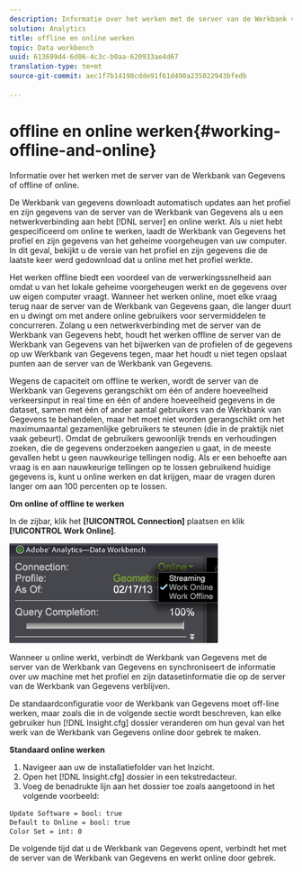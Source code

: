 ```yaml
---
description: Informatie over het werken met de server van de Werkbank van Gegevens of offline of online.
solution: Analytics
title: offline en online werken
topic: Data workbench
uuid: 613699d4-6d06-4c3c-b0aa-620933ae4d67
translation-type: tm+mt
source-git-commit: aec1f7b14198cdde91f61d490a235022943bfedb

---
```



# offline en online werken{#working-offline-and-online}

Informatie over het werken met de server van de Werkbank van Gegevens of offline of online.

De Werkbank van gegevens downloadt automatisch updates aan het profiel en zijn gegevens van de server van de Werkbank van Gegevens als u een netwerkverbinding aan hebt [!DNL server] en online werkt. Als u niet hebt gespecificeerd om online te werken, laadt de Werkbank van Gegevens het profiel en zijn gegevens van het geheime voorgeheugen van uw computer. In dit geval, bekijkt u de versie van het profiel en zijn gegevens die de laatste keer werd gedownload dat u online met het profiel werkte.

Het werken offline biedt een voordeel van de verwerkingssnelheid aan omdat u van het lokale geheime voorgeheugen werkt en de gegevens over uw eigen computer vraagt. Wanneer het werken online, moet elke vraag terug naar de server van de Werkbank van Gegevens gaan, die langer duurt en u dwingt om met andere online gebruikers voor servermiddelen te concurreren. Zolang u een netwerkverbinding met de server van de Werkbank van Gegevens hebt, houdt het werken offline de server van de Werkbank van Gegevens van het bijwerken van de profielen of de gegevens op uw Werkbank van Gegevens tegen, maar het houdt u niet tegen opslaat punten aan de server van de Werkbank van Gegevens.

Wegens de capaciteit om offline te werken, wordt de server van de Werkbank van Gegevens gerangschikt om één of andere hoeveelheid verkeersinput in real time en één of andere hoeveelheid gegevens in de dataset, samen met één of ander aantal gebruikers van de Werkbank van Gegevens te behandelen, maar het moet niet worden gerangschikt om het maximumaantal gezamenlijke gebruikers te steunen (die in de praktijk niet vaak gebeurt). Omdat de gebruikers gewoonlijk trends en verhoudingen zoeken, die de gegevens onderzoeken aangezien u gaat, in de meeste gevallen hebt u geen nauwkeurige tellingen nodig. Als er een behoefte aan vraag is en aan nauwkeurige tellingen op te lossen gebruikend huidige gegevens is, kunt u online werken en dat krijgen, maar de vragen duren langer om aan 100 percenten op te lossen.

**Om online of offline te werken**

In de zijbar, klik het **[!UICONTROL Connection]** plaatsen en klik **[!UICONTROL Work Online]**.

![](assets/sidebar_work_online.png)

Wanneer u online werkt, verbindt de Werkbank van Gegevens met de server van de Werkbank van Gegevens en synchroniseert de informatie over uw machine met het profiel en zijn datasetinformatie die op de server van de Werkbank van Gegevens verblijven.

De standaardconfiguratie voor de Werkbank van Gegevens moet off-line werken, maar zoals die in de volgende sectie wordt beschreven, kan elke gebruiker hun [!DNL Insight.cfg] dossier veranderen om hun geval van het werk van de Werkbank van Gegevens online door gebrek te maken.

**Standaard online werken**

1. Navigeer aan uw de installatiefolder van het Inzicht.
1. Open het [!DNL Insight.cfg] dossier in een tekstredacteur.
1. Voeg de benadrukte lijn aan het dossier toe zoals aangetoond in het volgende voorbeeld:

```
Update Software = bool: true
Default to Online = bool: true
Color Set = int: 0
```

De volgende tijd dat u de Werkbank van Gegevens opent, verbindt het met de server van de Werkbank van Gegevens en werkt online door gebrek.
